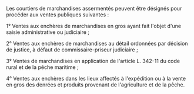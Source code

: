 Les courtiers de marchandises assermentés peuvent être désignés pour procéder aux ventes publiques suivantes :   

  
1° Ventes aux enchères de marchandises en gros ayant fait l'objet d'une saisie administrative ou judiciaire ;   

  
2° Ventes aux enchères de marchandises au détail ordonnées par décision de justice, à défaut de commissaire-priseur judiciaire ;   

  
3° Ventes de marchandises en application de l'article L. 342-11 du code rural et de la pêche maritime ;   

  
4° Ventes aux enchères dans les lieux affectés à l'expédition ou à la vente en gros des denrées et produits provenant de l'agriculture et de la pêche.